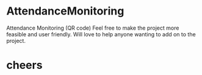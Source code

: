 # AttendanceMonitoring
Attendance Monitoring (QR code)
Feel free to make the project more feasible and user friendly.
Will love to help anyone wanting to add on to the project.
# cheers
